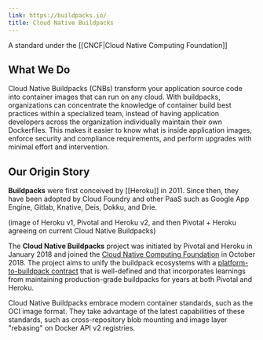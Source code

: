 ```yaml
---
link: https://buildpacks.io/
title: Cloud Native Buildpacks
---
```

A standard under the [[CNCF|Cloud Native Computing Foundation]]

## What We Do

Cloud Native Buildpacks (CNBs) transform your application source code into container images that can run on any cloud. With buildpacks, organizations can concentrate the knowledge of container build best practices within a specialized team, instead of having application developers across the organization individually maintain their own Dockerfiles. This makes it easier to know what is inside application images, enforce security and compliance requirements, and perform upgrades with minimal effort and intervention.

## Our Origin Story

**Buildpacks** were first conceived by [[Heroku]] in 2011. Since then, they have been adopted by Cloud Foundry and other PaaS such as Google App Engine, Gitlab, Knative, Deis, Dokku, and Drie.

(image of Heroku v1, Pivotal and Heroku v2, and then Pivotal + Heroku agreeing on current Cloud Native Buildpacks)

The **Cloud Native Buildpacks** project was initiated by Pivotal and Heroku in January 2018 and joined the [Cloud Native Computing Foundation](https://www.cncf.io/) in October 2018. The project aims to unify the buildpack ecosystems with a [platform-to-buildpack contract](https://github.com/buildpacks/spec/blob/main/buildpack.md) that is well-defined and that incorporates learnings from maintaining production-grade buildpacks for years at both Pivotal and Heroku.

Cloud Native Buildpacks embrace modern container standards, such as the OCI image format. They take advantage of the latest capabilities of these standards, such as cross-repository blob mounting and image layer "rebasing" on Docker API v2 registries.